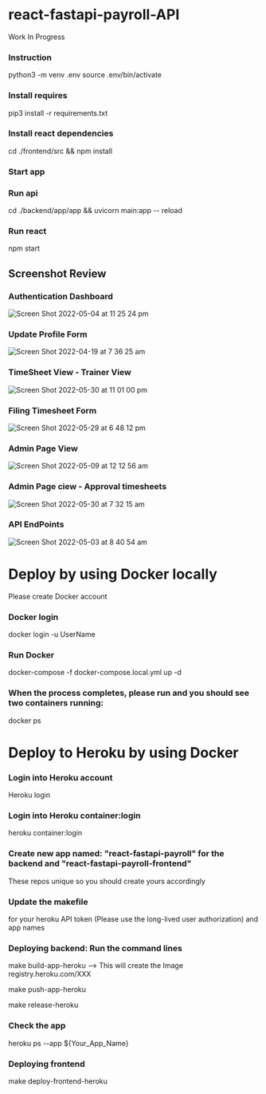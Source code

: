 # react-fastapi-payroll-API
Work In Progress

### Instruction 
python3 -m venv .env
source .env/bin/activate

### Install requires
pip3 install -r requirements.txt

### Install react dependencies
cd ./frontend/src && npm install

### Start app
### Run api
cd ./backend/app/app && uvicorn main:app -- reload

### Run react
npm start 

## Screenshot Review
### Authentication Dashboard
![Screen Shot 2022-05-04 at 11 25 24 pm](https://user-images.githubusercontent.com/83108919/166690840-737406d1-3923-4b2c-bde0-98ea44d71525.png)


### Update Profile Form
![Screen Shot 2022-04-19 at 7 36 25 am](https://user-images.githubusercontent.com/83108919/163883903-285bb961-53aa-45f8-b160-61d3b1b3fec3.png)

### TimeSheet View - Trainer View
![Screen Shot 2022-05-30 at 11 01 00 pm](https://user-images.githubusercontent.com/83108919/170997943-078a7485-c2ea-4698-9ab6-4a3861323219.png)

### Filing Timesheet Form
![Screen Shot 2022-05-29 at 6 48 12 pm](https://user-images.githubusercontent.com/83108919/170859974-27d9df2e-6ec6-4ce6-b430-e82ca2993d93.png)

### Admin Page View
![Screen Shot 2022-05-09 at 12 12 56 am](https://user-images.githubusercontent.com/83108919/167300385-e6ca3efc-8482-41f9-bde7-87bf0c0c708b.png)

### Admin Page ciew - Approval timesheets
![Screen Shot 2022-05-30 at 7 32 15 am](https://user-images.githubusercontent.com/83108919/170892188-b284c577-bc2a-4549-9e8d-a962507cbbe6.png)


### API EndPoints
![Screen Shot 2022-05-03 at 8 40 54 am](https://user-images.githubusercontent.com/83108919/166690946-db6a22eb-e1fc-40c8-8c23-008dc2c4cc04.png)


# Deploy by using Docker locally
Please create Docker account

### Docker login
docker login -u UserName
  
### Run Docker
docker-compose -f docker-compose.local.yml up -d
  
### When the process completes, please run and you should see two containers running:
docker ps


# Deploy to Heroku by using Docker
### Login into Heroku account
Heroku login
  
### Login into Heroku container:login
heroku container:login
  
### Create new app named: "react-fastapi-payroll" for the backend and "react-fastapi-payroll-frontend" 
These repos unique so you should create yours accordingly
  
### Update the makefile 
  for your heroku API token (Please use the long-lived user authorization) 
  and app names
### Deploying backend: Run the command lines
make build-app-heroku --> This will create the Image registry.heroku.com/XXX
  
make push-app-heroku
  
make release-heroku
  
### Check the app
heroku ps --app ${Your_App_Name}
  
### Deploying frontend
make deploy-frontend-heroku
